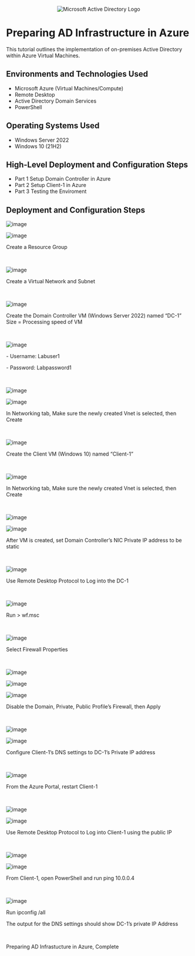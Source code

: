 <p align="center">
<img src="https://i.imgur.com/pU5A58S.png" alt="Microsoft Active Directory Logo"/>
</p>

<h1>Preparing AD Infrastructure in Azure</h1>
This tutorial outlines the implementation of on-premises Active Directory within Azure Virtual Machines.<br />


<h2>Environments and Technologies Used</h2>

- Microsoft Azure (Virtual Machines/Compute)
- Remote Desktop
- Active Directory Domain Services
- PowerShell

<h2>Operating Systems Used </h2>

- Windows Server 2022
- Windows 10 (21H2)

<h2>High-Level Deployment and Configuration Steps</h2>

- Part 1 Setup Domain Controller in Azure
- Part 2 Setup Client-1 in Azure
- Part 3 Testing the Enviroment

<h2>Deployment and Configuration Steps</h2>

![image](https://github.com/user-attachments/assets/4edcd31e-145d-418c-b085-c02b138e773f)

![image](https://github.com/user-attachments/assets/8b97b666-63bd-4068-a015-baaaf045da1d)

<p>
Create a Resource Group
</p>
<br />


![image](https://github.com/user-attachments/assets/2268d063-3223-4e1a-a920-a7b17e896bb5)

<p>
Create a Virtual Network and Subnet
</p>
<br />

![image](https://github.com/user-attachments/assets/a881922b-1b85-439a-acb1-54dce2cf4a74)

<p>
Create the Domain Controller VM (Windows Server 2022) named “DC-1” Size = Processing speed of VM
</p>
<br />


![image](https://github.com/user-attachments/assets/071ce730-d228-4412-92dc-acf5f8ccd903)

<p>
- Username: Labuser1
  </p>
- Password: Labpassword1
</p>
<br />


![image](https://github.com/user-attachments/assets/d4e30e71-de6c-4b26-822d-81250469e3c4)

![image](https://github.com/user-attachments/assets/a6a84c56-ef1c-4d4f-8001-f4487b290495)

<p>
In Networking tab, Make sure the newly created Vnet is selected, then Create
</p>
<br />


![image](https://github.com/user-attachments/assets/42174e2d-e08d-4681-ba37-e753b0a12c3a)

<p>
Create the Client VM (Windows 10) named “Client-1”
</p>
<br />


![image](https://github.com/user-attachments/assets/7c2f2ea8-bfb9-47ef-bf1e-30c08bbb0b8a)

<p>
In Networking tab, Make sure the newly created Vnet is selected, then Create
</p>
<br />


![image](https://github.com/user-attachments/assets/a1927aca-558f-4f95-9946-b46b8de4b99f)

![image](https://github.com/user-attachments/assets/bd8a3094-9540-4703-a385-ee12e2ad1b51)

<p>
After VM is created, set Domain Controller’s NIC Private IP address to be static
</p>
<br />


![image](https://github.com/user-attachments/assets/f239703e-8f60-47b8-beb4-68b03b476c5a)

<p>
Use Remote Desktop Protocol to Log into the DC-1 
</p>
<br />

![image](https://github.com/user-attachments/assets/91370c17-bafe-437f-85b9-8bf4dc2c338a)

<p>
Run > wf.msc
</p>
<br />

![image](https://github.com/user-attachments/assets/e1878d3a-aa96-41bf-81d6-c056cbabe82f)

<p>
Select Firewall Properties
</p>
<br />

![image](https://github.com/user-attachments/assets/8b9be272-5053-4258-b681-bf28c6f7cb47)

![image](https://github.com/user-attachments/assets/9feb4a87-ea43-4fd7-a59a-e2cfe86272fd)

![image](https://github.com/user-attachments/assets/9f956812-2a99-4868-8378-f8f718a048c4)

<p>
Disable the Domain, Private, Public Profile’s Firewall, then Apply
</p>
<br />

![image](https://github.com/user-attachments/assets/b7309316-747f-4ce2-a582-3e4a068ec14c)

![image](https://github.com/user-attachments/assets/34515651-a8a9-4de2-852d-51d7b11d448f)

<p>
Configure Client-1’s DNS settings to DC-1’s Private IP address
</p>
<br />

![image](https://github.com/user-attachments/assets/a0cb415b-f232-432e-bc91-c40be3020f66)

<p>
From the Azure Portal, restart Client-1
</p>
<br />

![image](https://github.com/user-attachments/assets/a5b142f7-276b-4581-8fc8-435542a0b005)

![image](https://github.com/user-attachments/assets/a0519f3f-c9fc-403f-b53f-910ba29a4b7a)

<p>
Use Remote Desktop Protocol to Log into Client-1 using the public IP
</p>
<br />

![image](https://github.com/user-attachments/assets/f50b10d4-1fc4-45ad-963a-bcbef098e5aa)

![image](https://github.com/user-attachments/assets/7414c674-2ecd-4c00-b235-c48865f0c903)

<p>
From Client-1, open PowerShell and run ping 10.0.0.4
</p>
<br />

![image](https://github.com/user-attachments/assets/19d22fb5-ce6f-4032-9701-e1124827d1c9)

<p>
Run ipconfig /all 
</p>
The output for the DNS settings should show DC-1’s private IP Address
</p>
<br />

<p>
Preparing AD Infrastucture in Azure, Complete
</p>
<br />

